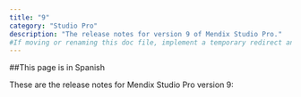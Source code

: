 ```yaml
---
title: "9"
category: "Studio Pro"
description: "The release notes for version 9 of Mendix Studio Pro."
#If moving or renaming this doc file, implement a temporary redirect and let the respective team know they should update the URL in the product. See Mapping to Products for more details.
---
```


##This page is in Spanish 

These are the release notes for Mendix Studio Pro version 9:


